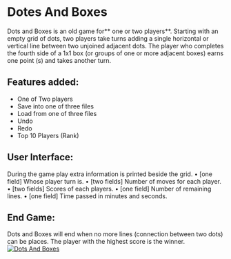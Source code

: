 # Dotes And Boxes
Dots and Boxes is an old game for** one or two players**. Starting with an empty grid of dots, two players take turns adding a single horizontal or vertical line between two unjoined adjacent dots. The player who completes the fourth side of a 1x1 box (or groups of one or more adjacent boxes) earns one point (s) and takes another turn.
## Features added:
- One of Two players
- Save into one of three files
- Load from one of three files
- Undo
- Redo
- Top 10 Players (Rank)
## User Interface:
During the game play extra information is printed beside the grid.
• [one field] Whose player turn is.
• [two fields] Number of moves for each player.
• [two fields] Scores of each players.
• [one field] Number of remaining lines.
• [one field] Time passed in minutes and seconds.
## End Game:
Dots and Boxes will end when no more lines (connection between two dots) can be places. The player with the highest score is the winner.
[![Dots And Boxes](https://www.linkpicture.com/q/Screenshot-2023-02-16-223501.png)](https://www.linkpicture.com/view.php?img=LPic63ee9398158541382352842)
